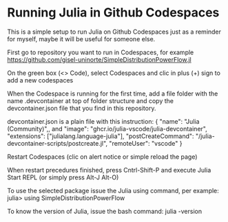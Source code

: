 # Running Julia in Github Codespaces

This is a simple setup to run Julia on Github Codespaces just as a reminder for myself, maybe it will be useful for someone else.

First go to repository you want to run in Codespaces, for example https://github.com/gisel-uninorte/SimpleDistributionPowerFlow.jl

On the green box (<> Code), select Codespaces and clic in plus (+) sign to add a new codespaces

When the Codespace is running for the first time, add a file folder with the name .devcontainer at top of folder structure and copy the devcontainer.json file that you find in this repository.

devcontainer.json is a plain file with this instruction:
      {
      	"name": "Julia (Community)",, and
      	"image": "ghcr.io/julia-vscode/julia-devcontainer",
      	"extensions": ["julialang.language-julia"],
      	"postCreateCommand": "/julia-devcontainer-scripts/postcreate.jl",
      	"remoteUser": "vscode"
      }

Restart Codespaces (clic on alert notice or simple reload the page)

When restart precedures finished, press Cntrl-Shift-P and execute Julia Start REPL (or simply press Alt-J Alt-O)

To use the selected package issue the Julia using command, per example:
julia> using SimpleDistributionPowerFlow

To know the version of Julia, issue the bash command: julia -version
